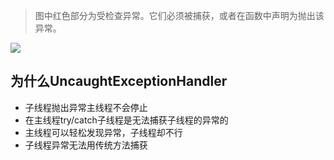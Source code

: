> 图中红色部分为受检查异常。它们必须被捕获，或者在函数中声明为抛出该异常。

![](https://gitee.com/hysbtr/pic/raw/master/error.jpeg)

## 为什么UncaughtExceptionHandler
* 子线程抛出异常主线程不会停止
* 在主线程try/catch子线程是无法捕获子线程的异常的
* 主线程可以轻松发现异常，子线程却不行
* 子线程异常无法用传统方法捕获
